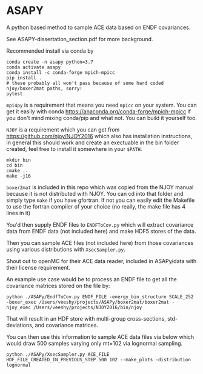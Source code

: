# ASAPY

A python based method to sample ACE data based on ENDF covariances.

See ASAPY-dissertation_section.pdf for more background.

Recommended install via conda by

```commandline
conda create -n asapy python=3.7 
conda activate asapy
conda install -c conda-forge mpich-mpicc 
pip install .
# these probably all won't pass because of some hard coded njoy/boxer2mat paths, sorry!
pytest
```

`mpi4py` is a requirement that means you need `mpicc` on your system. You can get it easily with conda https://anaconda.org/conda-forge/mpich-mpicc if you don't mind mixing conda/pip and what not. You can build it yourself too.

`NJOY` is a requirement which you can get from https://github.com/njoy/NJOY2016 which also has installation instructions, in general this should work and create an exectuable in the bin folder created, feel free to install it somewhere in your `$PATH`.

```commandline
mkdir bin
cd bin
cmake ..
make -j16
```

`boxer2mat` is included in this repo which was copied from the NJOY manual because it is not distributed with NJOY. You can cd into that folder and simply type `make` if you have gfortran. If not you can easily edit the Makefile to use the fortran compiler of your choice (no really, the make file has 4 lines in it)

You'd then supply ENDF files to `ENDFToCov.py` which will extract covariance data from ENDF data (not included here) and make HDF5 stores of the data.

Then you can sample ACE files (not included here) from those covariances using various distributions with `XsecSampler.py`.

Shout out to openMC for their ACE data reader, included in ASAPy/data with their license requirement.

An example use case would be to process an ENDF file to get all the covariance matrices stored on the file by:

```commandline
python ./ASAPy/EndfToCov.py ENDF_FILE -energy_bin_structure SCALE_252 -boxer_exec /Users/veeshy/projects/ASAPy/boxer2mat/boxer2mat -njoy_exec /Users/veeshy/projects/NJOY2016/bin/njoy
```  

That will result in an HDF store with multi-group cross-sections, std-deviations, and covariance matrices.

You can then use this information to sample ACE data files via below which would draw 500 samples varying only mt=102 via lognormal sampling.

```commandline
python ./ASAPy/XsecSampler.py ACE_FILE HDF_FILE_CREATED_IN_PREVIOUS_STEP 500 102 --make_plots -distribution lognormal
```
